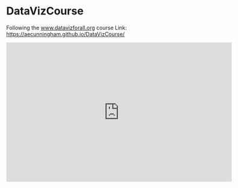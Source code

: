 # DataVizCourse
Following the www.datavizforall.org course
Link:  https://aecunningham.github.io/DataVizCourse/

<iframe width="600" height="371" seamless frameborder="0" scrolling="no" src="https://docs.google.com/spreadsheets/d/1YjH5gqRLtve_dBRSomXn-QGICfXm-bdPS1aAt1gJH6U/pubchart?oid=822273676&amp;format=interactive"></iframe>
